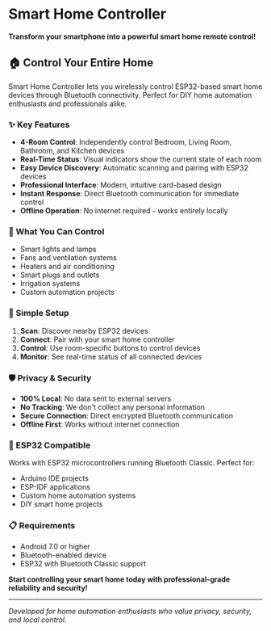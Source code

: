 # Smart Home Controller

**Transform your smartphone into a powerful smart home remote control!**

## 🏠 Control Your Entire Home
Smart Home Controller lets you wirelessly control ESP32-based smart home devices through Bluetooth connectivity. Perfect for DIY home automation enthusiasts and professionals alike.

### ✨ Key Features
- **4-Room Control**: Independently control Bedroom, Living Room, Bathroom, and Kitchen devices
- **Real-Time Status**: Visual indicators show the current state of each room
- **Easy Device Discovery**: Automatic scanning and pairing with ESP32 devices
- **Professional Interface**: Modern, intuitive card-based design
- **Instant Response**: Direct Bluetooth communication for immediate control
- **Offline Operation**: No internet required - works entirely locally

### 🔧 What You Can Control
- Smart lights and lamps
- Fans and ventilation systems  
- Heaters and air conditioning
- Smart plugs and outlets
- Irrigation systems
- Custom automation projects

### 📱 Simple Setup
1. **Scan**: Discover nearby ESP32 devices
2. **Connect**: Pair with your smart home controller
3. **Control**: Use room-specific buttons to control devices
4. **Monitor**: See real-time status of all connected devices

### 🛡️ Privacy & Security
- **100% Local**: No data sent to external servers
- **No Tracking**: We don't collect any personal information
- **Secure Connection**: Direct encrypted Bluetooth communication
- **Offline First**: Works without internet connection

### 🔌 ESP32 Compatible
Works with ESP32 microcontrollers running Bluetooth Classic. Perfect for:
- Arduino IDE projects
- ESP-IDF applications
- Custom home automation systems
- DIY smart home projects

### 📋 Requirements
- Android 7.0 or higher
- Bluetooth-enabled device
- ESP32 with Bluetooth Classic support

**Start controlling your smart home today with professional-grade reliability and security!**

---
*Developed for home automation enthusiasts who value privacy, security, and local control.*
